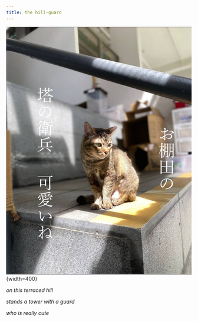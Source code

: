 ```yaml
---
title: the hill-guard
---
```


![](../images/jerry_guard.png){width=400}

_on this terraced hill_

_stands a tower with a guard_

_who is really cute_